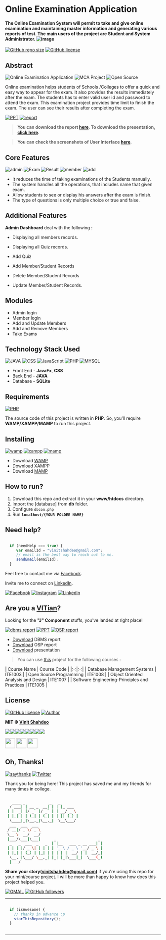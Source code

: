 # Online Examination Application

#### The Online Examination System will permit to take and give online examination and maintaining master information and generating various reports of test. The main users of the project are Student and System Administrator. ![image](https://user-images.githubusercontent.com/40995887/124512866-1261ec00-ddf7-11eb-8423-e979cce675aa.png)


[![GitHub repo size](https://img.shields.io/github/repo-size/harshmgr/Examination-Application)](https://github.com/harshmgr/Examination-Application) [![GitHub license](https://img.shields.io/github/license/harshmgr/Examination-Application)](https://github.com/harshmgr/Examination-Application/blob/master/LICENSE/)

## Abstract

![Online Examination Application](https://img.shields.io/badge/Examination-Application-lightgrey)
![MCA Project](https://img.shields.io/badge/MCA-Project-blue)
![Open Source](https://img.shields.io/badge/open--source-programming-ff69b4.svg?style=flat-square)

Online examination helps students of Schools /Colleges to offer a quick and easy way to appear for the exam. It also
provides the results immediately after the exam. The students has to enter valid user id and password to attend the
exam. This examination project provides time limit to finish the exam. The user can see their results after completing
the exam.

[![PPT](https://img.shields.io/static/v1.svg?label=Project&message=PPT&logo=microsoft-powerpoint&style=social)]() [![report](https://img.shields.io/static/v1.svg?label=Project&message=Report&logo=microsoft-word&style=social)]()

> **You can download the report [here](). To download the presentation, [click here]().**

> **You can check the screenshots of User Interface [here]().**

## Core Features

![admin](https://img.shields.io/badge/admin-login-teal.svg?style=flat-square)
![Exam](https://img.shields.io/badge/Give-Exam-maroon)
![Result](https://img.shields.io/badge/Result-Display-blue)
![member](https://img.shields.io/badge/add-member-dodgerblue.svg?style=flat-square)
![add](https://img.shields.io/badge/Add-Quizzes-sky)

- It reduces the time of taking examinations of the Students manually.
- The system handles all the operations, that includes name that given exam.
- Allow students to see or display his answers after the exam is finish.
- The type of questions is only multiple choice or true and false.

## Additional Features

**Admin Dashboard** deal with the following :

- Displaying all members records.

- Displaying all Quiz records.

- Add Quiz

- Add Member/Student Records

- Delete Member/Student Records

- Update Member/Student Records.

## Modules

- Admin login
- Member login
- Add and Update Members
- Add and Remove Members
- Take Exams

## Technology Stack Used

![JAVA]()
![CSS]()
![JavaScript]()
![PHP]()
![MYSQL]()

- Front End - **JavaFx**, **CSS**
- Back End - **JAVA**
- Database - **SQLite**

## Requirements

[![PHP](https://img.shields.io/static/v1.svg?label=Source%20Code&message=php&logo=php&style=social)](https://vinitshahdeo.github.io/Library-Management-System/)

The source code of this project is written in **PHP**. So, you'll require **WAMP/XAMPP/MAMP** to run this project.

## Installing

[![wamp](https://img.shields.io/badge/wamp-server-red.svg?style=flat-square)](http://www.wampserver.com/en/) [![xampp](https://img.shields.io/badge/xampp-server-blue.svg?style=flat-square)](https://www.apachefriends.org/download.html) [![mamp](https://img.shields.io/badge/mamp-server-lightgrey.svg?style=flat-square)](https://www.mamp.info/en/)

- Download [WAMP](http://www.wampserver.com/en/)
- Download [XAMPP](https://www.apachefriends.org/download.html)
- Download [MAMP](https://www.mamp.info/en/)

## How to run?

1. Download this repo and extract it in your **www/htdocs** directory.
2. Import the [database] from **db** folder.
3. Configure `dbcon.php`
4. Run **`localhost/{YOUR FOLDER NAME}`**

## Need help?

```javascript

  if (needHelp === true) {
     var emailId = "vinitshahdeo@gmail.com";
     // email is the best way to reach out to me.
     sendEmail(emailId);
  }

```

Feel free to contact me via [Facebook](https://www.facebook.com/vinit.shahdeo).

Invite me to connect on [LinkedIn](https://www.linkedin.com/in/vinitshahdeo/).

[![Facebook](https://img.shields.io/static/v1.svg?label=follow&message=@vinit.shahdeo&color=9cf&logo=facebook&style=flat&logoColor=white&colorA=informational)](https://www.facebook.com/vinit.shahdeo)  [![Instagram](https://img.shields.io/static/v1.svg?label=follow&message=@vinitshahdeo&color=grey&logo=instagram&style=flat&logoColor=white&colorA=critical)](https://www.instagram.com/vinitshahdeo/) [![LinkedIn](https://img.shields.io/static/v1.svg?label=connect&message=@vinitshahdeo&color=success&logo=linkedin&style=flat&logoColor=white&colorA=blue)](https://www.linkedin.com/in/vinitshahdeo/)

## Are you a [VITian](http://www.vit.ac.in/)?

Looking for the **"J" Component** stuffs, you've landed at right place!

[![dbms report](https://img.shields.io/static/v1.svg?label=DBMS&message=Report&logo=microsoft-word&style=social)](https://github.com/vinitshahdeo/Library-Management-System/raw/master/PROJECT%20REPORT/LMS-DBMS%20Report-Vinit%20Shahdeo.pdf) [![PPT](https://img.shields.io/static/v1.svg?label=Project&message=PPT&logo=microsoft-powerpoint&style=social)](https://github.com/vinitshahdeo/Library-Management-System/raw/master/PPTs/ONLINE%20LIBRARY%20MANAGEMENT%20SYSTEM.pptx) [![OSP report](https://img.shields.io/static/v1.svg?label=OSP&message=Report&logo=microsoft-word&style=social)](https://github.com/vinitshahdeo/Library-Management-System/raw/master/PROJECT%20REPORT/LIBRARY%20Management%20System%20Report.pdf)

- [Download](https://github.com/vinitshahdeo/Library-Management-System/raw/master/PROJECT%20REPORT/LMS-DBMS%20Report-Vinit%20Shahdeo.pdf)
  DBMS report
- [Download](https://github.com/vinitshahdeo/Library-Management-System/raw/master/PROJECT%20REPORT/LIBRARY%20Management%20System%20Report.pdf)
  OSP report
- [Download](https://github.com/vinitshahdeo/Library-Management-System/raw/master/PPTs/ONLINE%20LIBRARY%20MANAGEMENT%20SYSTEM.pdf)
  presentation

> You can use [this](https://github.com/vinitshahdeo/Library-Management-System) project for the following courses :

| Course Name | Course Code | |:-:|:-:| | Database Management Systems | ITE1003 | | Open Source Programming | ITE1008 |
| Object Oriented Analysis and Design | ITE1007 | | Software Engineering-Principles and Practices | ITE1005 |

## License

[![GitHub license](https://img.shields.io/github/license/vinitshahdeo/Library-Management-System.svg?style=social&logo=github)](https://github.com/vinitshahdeo/Library-Management-System/blob/master/LICENSE) [![Author](https://img.shields.io/static/v1.svg?label=Author&message=@vinitshahdeo&logo=github&style=social)](https://github.com/vinitshahdeo)

**MIT &copy; [Vinit Shahdeo](https://github.com/vinitshahdeo/Library-Management-System/blob/master/LICENSE)**

[![](https://sourcerer.io/fame/vinitshahdeo/vinitshahdeo/Library-Management-System/images/0)](https://sourcerer.io/fame/vinitshahdeo/vinitshahdeo/Library-Management-System/links/0)[![](https://sourcerer.io/fame/vinitshahdeo/vinitshahdeo/Library-Management-System/images/1)](https://sourcerer.io/fame/vinitshahdeo/vinitshahdeo/Library-Management-System/links/1)[![](https://sourcerer.io/fame/vinitshahdeo/vinitshahdeo/Library-Management-System/images/2)](https://sourcerer.io/fame/vinitshahdeo/vinitshahdeo/Library-Management-System/links/2)[![](https://sourcerer.io/fame/vinitshahdeo/vinitshahdeo/Library-Management-System/images/3)](https://sourcerer.io/fame/vinitshahdeo/vinitshahdeo/Library-Management-System/links/3)[![](https://sourcerer.io/fame/vinitshahdeo/vinitshahdeo/Library-Management-System/images/4)](https://sourcerer.io/fame/vinitshahdeo/vinitshahdeo/Library-Management-System/links/4)[![](https://sourcerer.io/fame/vinitshahdeo/vinitshahdeo/Library-Management-System/images/5)](https://sourcerer.io/fame/vinitshahdeo/vinitshahdeo/Library-Management-System/links/5)[![](https://sourcerer.io/fame/vinitshahdeo/vinitshahdeo/Library-Management-System/images/6)](https://sourcerer.io/fame/vinitshahdeo/vinitshahdeo/Library-Management-System/links/6)[![](https://sourcerer.io/fame/vinitshahdeo/vinitshahdeo/Library-Management-System/images/7)](https://sourcerer.io/fame/vinitshahdeo/vinitshahdeo/Library-Management-System/links/7)

<a href="https://twitter.com/Vinit_Shahdeo"><img src="images5/twitter.png" width="32px" height="32px"></a> <a href="https://www.facebook.com/vinit.shahdeo"><img src="images5/facebook.png" width="32px" height="32px"></a> <a href="https://www.linkedin.com/in/vinitshahdeo/"><img src="images5/linkedin.png" width="32px" height="32px"></a>

## Oh, Thanks!

[![saythanks](https://img.shields.io/badge/say-thanks-ff69b4.svg)](https://facebook.com/vinit.shahdeo)
[![Twitter](https://img.shields.io/twitter/url/https/github.com/vinitshahdeo/Library-Management-System.svg?style=social)](https://twitter.com/intent/tweet?text=Library%20Management%20System%20by@Vinit_Shahdeo%20:&url=https://github.com/vinitshahdeo/Library-Management-System)

Thank you for being here!
This project has saved me and my friends for many times in college.

```bash

   ____ _           _   _                   
  / ___| | __ _  __| | | |_ ___             
 | |  _| |/ _` |/ _` | | __/ _ \            
 | |_| | | (_| | (_| | | || (_) |           
  \____|_|\__,_|\__,_|  \__\___/            
  ___  ___  ___                             
 / __|/ _ \/ _ \                            
 \__ \  __/  __/                            
 |___/\___|\___|      _                   _ 
  _   _  ___  _   _  | |__   ___ _ __ ___| |
 | | | |/ _ \| | | | | '_ \ / _ \ '__/ _ \ |
 | |_| | (_) | |_| | | | | |  __/ | |  __/_|
  \__, |\___/ \__,_| |_| |_|\___|_|  \___(_)
  |___/                                     


```

**Share your story([vinitshahdeo@gmail.com](https://mail.google.com/mail/))** if you're using this repo for your
mini/course project. I will be more than happy to know how does this project helped you.

[![GMAIL](https://img.shields.io/static/v1.svg?label=send&message=vinitshahdeo@gmail.com&color=red&logo=gmail&style=social)](https://www.github.com/vinitshahdeo) [![GitHub followers](https://img.shields.io/github/followers/vinitshahdeo.svg?label=Follow&style=social)](https://github.com/vinitshahdeo/)

------

```javascript

  if (isAwesome) {
    // thanks in advance :p
    starThisRepository();
  }
  
```

-------
